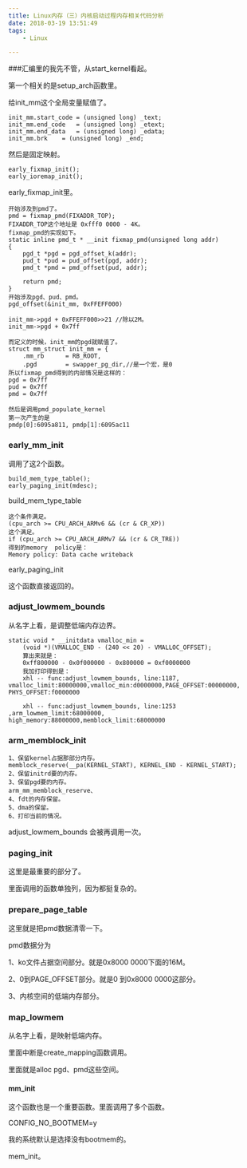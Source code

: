 ```yaml
---
title: Linux内存（三）内核启动过程内存相关代码分析
date: 2018-03-19 13:51:49
tags:
	- Linux

---
```




###汇编里的我先不管，从start_kernel看起。

第一个相关的是setup_arch函数里。

给init_mm这个全局变量赋值了。

```
init_mm.start_code = (unsigned long) _text;
init_mm.end_code   = (unsigned long) _etext;
init_mm.end_data   = (unsigned long) _edata;
init_mm.brk	   = (unsigned long) _end;
```

然后是固定映射。

```
early_fixmap_init();
early_ioremap_init();
```

early_fixmap_init里。

```
开始涉及到pmd了。
pmd = fixmap_pmd(FIXADDR_TOP);
FIXADDR_TOP这个地址是 0xfff0 0000 - 4K。
fixmap_pmd的实现如下。
static inline pmd_t * __init fixmap_pmd(unsigned long addr)
{
	pgd_t *pgd = pgd_offset_k(addr);
	pud_t *pud = pud_offset(pgd, addr);
	pmd_t *pmd = pmd_offset(pud, addr);

	return pmd;
}
开始涉及pgd、pud、pmd。
pgd_offset(&init_mm, 0xFFEFF000)

init_mm->pgd + 0xFFEFF000>>21 //除以2M。
init_mm->pgd + 0x7ff

而定义的时候，init_mm的pgd就赋值了。
struct mm_struct init_mm = {
	.mm_rb		= RB_ROOT,
	.pgd		= swapper_pg_dir,//是一个宏，是0
所以fixmap_pmd得到的内部情况是这样的：
pgd = 0x7ff
pud = 0x7ff
pmd = 0x7ff

然后是调用pmd_populate_kernel
第一次产生的是
pmdp[0]:6095a811, pmdp[1]:6095ac11

```

### early_mm_init

调用了这2个函数。

```
build_mem_type_table();
early_paging_init(mdesc);
```

build_mem_type_table

```
这个条件满足。
(cpu_arch >= CPU_ARCH_ARMv6 && (cr & CR_XP))
这个满足。
if (cpu_arch >= CPU_ARCH_ARMv7 && (cr & CR_TRE))
得到的memory  policy是：
Memory policy: Data cache writeback

```

early_paging_init

这个函数直接返回的。

### adjust_lowmem_bounds

从名字上看，是调整低端内存边界。

```
static void * __initdata vmalloc_min =
	(void *)(VMALLOC_END - (240 << 20) - VMALLOC_OFFSET);
    算出来就是：
    0xff800000 - 0x0f000000 - 0x800000 = 0xf0000000
    我加打印得到是：
    xhl -- func:adjust_lowmem_bounds, line:1187, vmalloc_limit:80000000,vmalloc_min:d0000000,PAGE_OFFSET:00000000, PHYS_OFFSET:f0000000
    
    xhl -- func:adjust_lowmem_bounds, line:1253 ,arm_lowmem_limit:68000000, high_memory:88000000,memblock_limit:68000000
```

### arm_memblock_init

```
1、保留kernel占据那部分内存。
memblock_reserve(__pa(KERNEL_START), KERNEL_END - KERNEL_START);
2、保留initrd要的内存。
3、保留pgd要的内存。
arm_mm_memblock_reserve、
4、fdt的内存保留。
5、dma的保留。
6、打印当前的情况。
```

adjust_lowmem_bounds 会被再调用一次。

### paging_init

这里是最重要的部分了。

里面调用的函数单独列，因为都挺复杂的。

### prepare_page_table

这里就是把pmd数据清零一下。

pmd数据分为

1、ko文件占据空间部分。就是0x8000 0000下面的16M。

2、0到PAGE_OFFSET部分。就是0 到0x8000 0000这部分。

3、内核空间的低端内存部分。

### map_lowmem

从名字上看，是映射低端内存。

里面中断是create_mapping函数调用。

里面就是alloc pgd、pmd这些空间。



#### mm_init

这个函数也是一个重要函数。里面调用了多个函数。

CONFIG_NO_BOOTMEM=y

我的系统默认是选择没有bootmem的。

mem_init。

```

```

